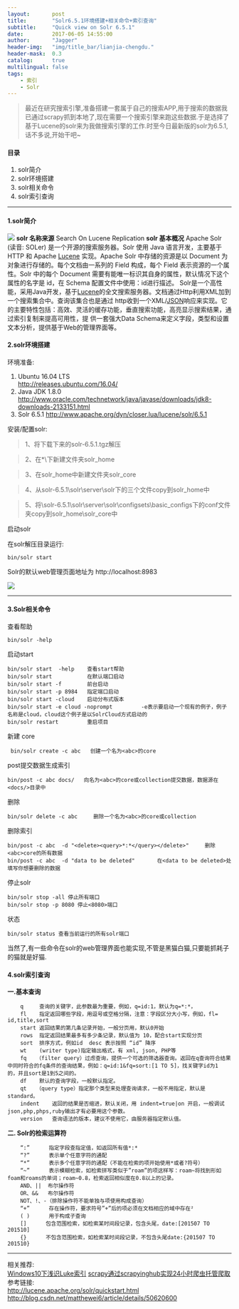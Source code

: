 ```yaml
---
layout:       post
title:        "Solr6.5.1环境搭建+相关命令+索引查询"
subtitle:     "Quick view on Solr 6.5.1"
date:         2017-06-05 14:55:00
author:       "Jagger"
header-img:   "img/title_bar/lianjia-chengdu."
header-mask:  0.3
catalog:      true
multilingual: false
tags:
    - 索引
    - Solr
---
```



>最近在研究搜索引擎,准备搭建一套属于自己的搜索APP,用于搜索的数据我已通过scrapy抓到本地了,现在需要一个搜索引擎来跑这些数据.于是选择了基于Lucene的solr来为我做搜索引擎的工作.时至今日最新版的solr为6.5.1,话不多说,开始干吧~

#### 目录
1. solr简介
2. solr环境搭建
3. solr相关命令
4. solr索引查询

***

#### 1.solr简介


![](http://upload-images.jianshu.io/upload_images/5870138-1eff67e382c88da3.png?imageMogr2/auto-orient/strip%7CimageView2/2/w/1240)
**solr 名称来源**
Search On Lucene Replication
**solr 基本概况**
Apache Solr (读音: SOLer) 是一个开源的搜索服务器。Solr 使用 Java 语言开发，主要基于 HTTP 和 Apache [Lucene](http://www.oschina.net/p/lucene) 实现。Apache Solr 中存储的资源是以 Document 为对象进行存储的。每个文档由一系列的 Field 构成，每个 Field 表示资源的一个属性。Solr 中的每个 Document 需要有能唯一标识其自身的属性，默认情况下这个属性的名字是 id，在 Schema 配置文件中使用：id进行描述。
Solr是一个高性能，采用Java开发，基于[Lucene](http://www.oschina.net/p/lucene)的全文搜索服务器。文档通过Http利用XML加到一个搜索集合中。查询该集合也是通过 http收到一个XML/[JSON](http://www.oschina.net/project/search?q=JSON)响应来实现。它的主要特性包括：高效、灵活的缓存功能，垂直搜索功能，高亮显示搜索结果，通过索引复制来提高可用性，提 供一套强大Data Schema来定义字段，类型和设置文本分析，提供基于Web的管理界面等。

#### 2.solr环境搭建
环境准备:
1. Ubuntu 16.04 LTS  
http://releases.ubuntu.com/16.04/
2. Java JDK 1.8.0
http://www.oracle.com/technetwork/java/javase/downloads/jdk8-downloads-2133151.html
3. Solr 6.5.1
http://www.apache.org/dyn/closer.lua/lucene/solr/6.5.1

安装/配置solr:

>1、将下载下来的solr-6.5.1.tgz解压

>2、在*\下新建文件夹solr_home

>3、在solr_home中新建文件夹solr_core

>4、从solr-6.5.1\solr\server\solr下的三个文件copy到solr_home中

>5、将\solr-6.5.1\solr\server\solr\configsets\basic_configs下的conf文件夹copy到solr_home\solr_core中

启动solr


在solr解压目录运行:

    bin/solr start
Solr的默认web管理页面地址为
http://localhost:8983

![](http://upload-images.jianshu.io/upload_images/5870138-a8fa25e8b4d06d1a.png?imageMogr2/auto-orient/strip%7CimageView2/2/w/1240)

***
#### 3.Solr相关命令
查看帮助

    bin/solr -help     

启动start

    bin/solr start  -help    查看start帮助
    bin/solr start           在默认端口启动
    bin/solr start -f        前台启动
    bin/solr start -p 8984   指定端口启动
    bin/solr start -cloud    启动分布式版本
    bin/solr start -e cloud -noprompt         -e表示要启动一个现有的例子，例子名称是cloud，cloud这个例子是以SolrCloud方式启动的
    bin/solr restart         重启项目

新建 core

     bin/solr create -c abc   创建一个名为<abc>的core

post提交数据生成索引

    bin/post -c abc docs/   向名为<abc>的core或collection提交数据，数据源在<docs/>目录中

删除

    bin/solr delete -c abc     删除一个名为<abc>的core或collection

删除索引

    bin/post -c abc  -d "<delete><query>*:*</query></delete>"     删除<abc>core的所有数据
    bin/post -c abc  -d "data to be deleted"       在<data to be deleted>处填写你想要删除的数据
停止solr

    bin/solr stop -all 停止所有端口
    bin/solr stop -p 8080 停止<8080>端口

状态

    bin/solr status 查看当前运行的所有solr端口

当然了,有一些命令在solr的web管理界面也能实现,不管是黑猫白猫,只要能抓耗子的猫就是好猫.

#### 4.solr索引查询
**一.基本查询**

		q     查询的关键字，此参数最为重要，例如，q=id:1，默认为q=*:*，
		fl    指定返回哪些字段，用逗号或空格分隔，注意：字段区分大小写，例如，fl= id,title,sort
		start 返回结果的第几条记录开始，一般分页用，默认0开始
		rows  指定返回结果最多有多少条记录，默认值为 10，配合start实现分页
		sort  排序方式，例如id  desc 表示按照 “id” 降序
		wt    (writer type)指定输出格式，有 xml, json, PHP等
		fq   （filter query）过虑查询，提供一个可选的筛选器查询。返回在q查询符合结果中同时符合的fq条件的查询结果，例如：q=id:1&fq=sort:[1 TO 5]，找关键字id为1 的，并且sort是1到5之间的。
		df    默认的查询字段，一般默认指定。
		qt   （query type）指定那个类型来处理查询请求，一般不用指定，默认是standard。
		indent    返回的结果是否缩进，默认关闭，用 indent=true|on 开启，一般调试json,php,phps,ruby输出才有必要用这个参数。
		version   查询语法的版本，建议不使用它，由服务器指定默认值。


**二. Solr的检索运算符**

		“:”      指定字段查指定值，如返回所有值*:*
		“?”      表示单个任意字符的通配
		“*”      表示多个任意字符的通配（不能在检索的项开始使用*或者?符号）
		“~”      表示模糊检索，如检索拼写类似于”roam”的项这样写：roam~将找到形如foam和roams的单词；roam~0.8，检索返回相似度在0.8以上的记录。
		AND、||  布尔操作符
		OR、&&   布尔操作符
		NOT、!、-（排除操作符不能单独与项使用构成查询）
		“+”      存在操作符，要求符号”+”后的项必须在文档相应的域中存在²
		( )      用于构成子查询
		[]      包含范围检索，如检索某时间段记录，包含头尾，date:[201507 TO 201510]
		{}      不包含范围检索，如检索某时间段记录，不包含头尾date:{201507 TO 201510}


 ***
相关推荐:  
[Windows10下浅识Luke索引](http://www.jianshu.com/p/4ce9919fba79)
[scrapy通过scrapyinghub实现24小时爬虫托管爬取](http://www.jianshu.com/p/90dcdcab5c4d)  
参考链接:  
http://lucene.apache.org/solr/quickstart.html
http://blog.csdn.net/matthewei6/article/details/50620600
